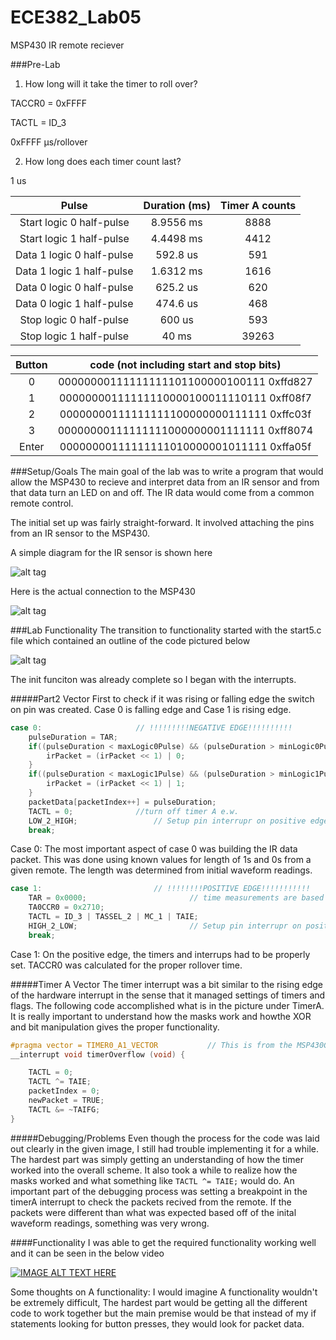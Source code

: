 ECE382_Lab05
============

MSP430 IR remote reciever

###Pre-Lab
1) How long will it take the timer to roll over?

TACCR0 = 0xFFFF

TACTL = ID_3

0xFFFF µs/rollover


2) How long does each timer count last?

1 us



<table class="table table-striped table-bordered">
<thead>
<tr>
<th align="center">Pulse</th>
<th align="center">Duration (ms)</th>
<th align="center">Timer A counts</th>
</tr>
</thead>
<tbody>
<tr>
<td align="center" colspan="1">Start logic 0 half-pulse</td>
<td align="center" colspan="1">8.9556 ms</td>
<td align="center" colspan="1">8888</td>
</tr>
<tr>
<td align="center" colspan="1">Start logic 1 half-pulse</td>
<td align="center" colspan="1">4.4498 ms</td>
<td align="center" colspan="1">4412</td>
</tr>
<tr>
<td align="center" colspan="1">Data 1 logic 0 half-pulse</td>
<td align="center" colspan="1">592.8 us</td>
<td align="center" colspan="1">591</td>
</tr>
<tr>
<td align="center" colspan="1">Data 1 logic 1 half-pulse</td>
<td align="center" colspan="1">1.6312 ms</td>
<td align="center" colspan="1">1616</td>
</tr>
<tr>
<td align="center" colspan="1">Data 0 logic 0 half-pulse</td>
<td align="center" colspan="1">625.2 us</td>
<td align="center" colspan="1">620</td>
</tr>
<tr>
<td align="center" colspan="1">Data 0 logic 1 half-pulse</td>
<td align="center" colspan="1">474.6 us</td>
<td align="center" colspan="1">468</td>
</tr>
<tr>
<td align="center" colspan="1">Stop logic 0 half-pulse</td>
<td align="center" colspan="1">600 us</td>
<td align="center" colspan="1">593</td>
</tr>
<tr>
<td align="center" colspan="1">Stop logic 1 half-pulse</td>
<td align="center" colspan="1">40 ms</td>
<td align="center" colspan="1">39263</td>
</tr>
</tbody>
</table>

<table class="table table-striped table-bordered">
<thead>
<tr>
<th align="center">Button</th>
<th align="center">code (not including start and stop bits)</th>
</tr>
</thead>
<tbody>
<tr>
<td align="center" colspan="1">0</td>
<td align="center" colspan="1">00000000111111111101100000100111 0xffd827</td>
</tr>
<tr>
<td align="center" colspan="1">1</td>
<td align="center" colspan="1">00000000111111110000100011110111 0xff08f7</td>
</tr>
<tr>
<td align="center" colspan="1">2</td>
<td align="center" colspan="1">00000000111111111100000000111111 0xffc03f</td>
</tr>
<tr>
<td align="center" colspan="1">3</td>
<td align="center" colspan="1">00000000111111111000000001111111 0xff8074</td>
</tr>
<tr>
<td align="center" colspan="1">Enter</td>
<td align="center" colspan="1">00000000111111111010000001011111 0xffa05f</td>
</tr>
</tbody>
</table>

###Setup/Goals
The main goal of the lab was to write a program that would allow the MSP430 to recieve and interpret data from an IR sensor and from that data turn an LED on and off. The IR data would come from a common remote control. 

The initial set up was fairly straight-forward. It involved attaching the pins from an IR sensor to the MSP430. 

A simple diagram for the IR sensor is shown here

![alt tag](http://i.imgur.com/TR597IB.png)

Here is the actual connection to the MSP430

![alt tag](http://i.imgur.com/4ht6UAH.jpg)



###Lab Functionality
The transition to functionality started with the start5.c file which contained an outline of the code pictured below

![alt tag](http://ece382.com/labs/lab5/schematic.jpg)

The init funciton was already complete so I began with the interrupts. 

#####Part2 Vector
First to check if it was rising or falling edge the switch on pin was created. Case 0 is falling edge and Case  1 is rising edge.

```C
case 0:						// !!!!!!!!!NEGATIVE EDGE!!!!!!!!!!
	pulseDuration = TAR;
	if((pulseDuration < maxLogic0Pulse) && (pulseDuration > minLogic0Pulse)){
		irPacket = (irPacket << 1) | 0;
	}
	if((pulseDuration < maxLogic1Pulse) && (pulseDuration > minLogic1Pulse)){
		irPacket = (irPacket << 1) | 1;
	}
	packetData[packetIndex++] = pulseDuration;
	TACTL = 0;				//turn off timer A e.w.
	LOW_2_HIGH; 				// Setup pin interrupr on positive edge
	break;

```
Case 0: The most important aspect of case 0 was building the IR data packet. This was done using known values for length of 1s and 0s from a given remote. The length was determined from initial waveform readings. 

```C
case 1:							// !!!!!!!!POSITIVE EDGE!!!!!!!!!!!
	TAR = 0x0000;						// time measurements are based at time 0
	TA0CCR0 = 0x2710;
	TACTL = ID_3 | TASSEL_2 | MC_1 | TAIE;
	HIGH_2_LOW; 						// Setup pin interrupr on positive edge
	break;
```

Case 1: On the positive edge, the timers and interrups had to be properly set. TACCR0 was calculated for the proper rollover time. 

#####Timer A Vector
The timer interrupt was a bit similar to the rising edge of the hardware interrupt in the sense that it managed settings of timers and flags. The following code accomplished what is in the picture under TimerA. It is really important to understand how the masks work and howthe XOR and bit manipulation gives the proper functionality. 

```C
#pragma vector = TIMER0_A1_VECTOR			// This is from the MSP430G2553.h file
__interrupt void timerOverflow (void) {

	TACTL = 0;
	TACTL ^= TAIE;
	packetIndex = 0;
	newPacket = TRUE;
	TACTL &= ~TAIFG;
}
```

#####Debugging/Problems
Even though the process for the code was laid out clearly in the given image, I still had trouble implementing it for a while. The hardest part was simply getting an understanding of how the timer worked into the overall scheme. It also took a while to realize how the masks worked and what something like ``` TACTL ^= TAIE; ``` would do. 
An important part of the debugging process was setting a breakpoint in the timerA interrupt to check the packets recived from the remote. If the packets were different than what was expected based off of the inital waveform readings, something was very wrong. 

####Functionality
I was able to get the required functionality working well and it can be seen in the below video

[![IMAGE ALT TEXT HERE](http://img.youtube.com/vi/P8m6kqYVIsk/0.jpg)](http://www.youtube.com/watch?v=P8m6kqYVIsk)

Some thoughts on A functionality: I would imagine A functionality wouldn't be extremely difficult, The hardest part would be getting all the different code to work together but the main premise would be that instead of my if statements looking for button presses, they would look for packet data. 


